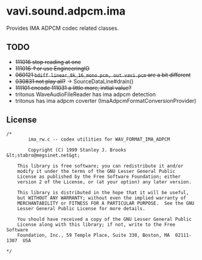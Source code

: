 # vavi.sound.adpcm.ima

Provides IMA ADPCM codec related classes.

## TODO

 * ~~111016 stop reading at one~~
 * ~~111016 ↑or use EngineeringIO~~
 * ~~060121 `bdiff linear_8k_16_mono.pcm, out.vavi.pcm` are a bit different~~
 * ~~030831 not play all?~~ → SourceDataLine#drain()
 * ~~111101 encode 111031 a little more, initial value?~~
 * tritonus WaveAudioFileReader has ima adpcm detection
 * tritonus has ima adpcm coverter (ImaAdpcmFormatConversionProvider)

## License

```
/*
        ima_rw.c -- codex utilities for WAV_FORMAT_IMA_ADPCM

        Copyright (C) 1999 Stanley J. Brooks &lt;stabro@megsinet.net&gt;

    This library is free software; you can redistribute it and/or
    modify it under the terms of the GNU Lesser General Public
    License as published by the Free Software Foundation; either
    version 2 of the License, or (at your option) any later version.

    This library is distributed in the hope that it will be useful,
    but WITHOUT ANY WARRANTY; without even the implied warranty of
    MERCHANTABILITY or FITNESS FOR A PARTICULAR PURPOSE.  See the GNU
    Lesser General Public License for more details.

    You should have received a copy of the GNU Lesser General Public
    License along with this library; if not, write to the Free Software
    Foundation, Inc., 59 Temple Place, Suite 330, Boston, MA  02111-1307  USA

*/
```